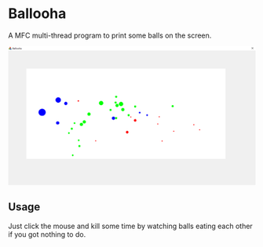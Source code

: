 # Ballooha
A MFC multi-thread program to print some balls on the screen.

![screenshot](https://github.com/Bobholamovic/Ballooha/blob/master/Screenshot.png)

## Usage
Just click the mouse and kill some time by watching balls eating each other if you got nothing to do.
